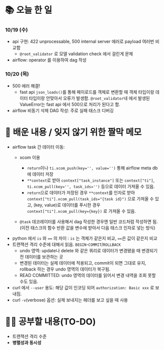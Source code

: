 # 📚 오늘 한 일 
### 10/19 (수)
* api 구현: 422 unprocessable, 500 internal server 에러로 payload 여러번 비교함
    * `@root_validator` 로 모델 validation check 에서 걸린게 문제
* airflow: operator 를 이용하여 dag 작성

### 10/20 (목)
* 500 에러 해결!
    * fast api `json_loads()`를 통해 페이로드를 객체로 변환할 때 객체 타입이랑 데이터 타입이랑 안맞아서 오류가 발생함.
    `@root_validator`내 에서 발생된 ValueError는 fast api 에서 500으로 처리가 된다고 함.
* airflow 비동기 삭제 DAG 작성: 주로 실패 태스크 디버깅

# 📌 배운 내용 / 잊지 않기 위한 짤막 메모
* airflow task 간 데이터 이동: 
    * xcom 이용
        * `return`이나 `ti.xcom_push(key='', value='')` 통해 airflow meta db에 데이터 저장
        * `**context`로 받아 `context["task_instance"]` 또는 `context["ti"]`, `ti.xcom_pull(key='', task_ids='')` 등으로 데이터 가져올 수 있음.
        * `return`으로 데이터가 저장된 경우 `**context`를 인자로 받아 `context["ti"].xcom_pull(task_ids="{task id}")` 으로 가져올 수 있고, (key, value)로 데이터를 푸시한 경우 `context["ti"].xcom_pull(key={key})` 로 가져올 수 있음.

    * `@task` 데코레이터를 사용해서 dag 작성한 경우엔 일반 코드처럼 작성하면 됨. (이전 태스크의 함수 반환 값을 변수에 받아서 다음 태스크 인자로 넣는 방식)
* python 에서 `is` 와 `==` 의 차이 : `is` 는 객체가 같은지 비교, `==`은 값이 같은지 비교
* 트랜잭션 격리 수준에 대해서 읽음. `BEGIN`-`COMMIT`/`ROLLBACK`
   * undo 영역: update나 delete 와 같은 쿼리로 데이터가 변경됐을 때 변경되기 전 데이터를 보관하는 곳
   * 변경된 데이터는 실제 데이터에 적용되고, commit이 되면 그대로 유지, rollback 하는 경우 undo 영역의 데이터가 복구됨.
   * READ COMMITTED: undo 영역의 데이터를 읽어서 변경 내역을 조회 못할 수도 있음.
* curl 에서 `--user` 용도: 해당 값이 인코딩 되어 `authorization: Basic xxx` 로 보내짐.
* curl `-v`(verbose) 옵션: 실제 보내지는 헤더를 보고 싶을 때 사용


# 🙋‍♀️ 공부할 내용(TO-DO)
* 트랜잭션 격리 수준
* **병렬성과 동시성**